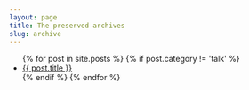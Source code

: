 ```yaml
---
layout: page
title: The preserved archives
slug: archive
---
```


<div class="margin--bottom">
  <ul class="list list--small">
  {% for post in site.posts %}
  {% if post.category != 'talk' %}
    <li>
      <a class="list__link" href="{{ post.url }}">{{ post.title }}</a>
    </li>
  {% endif %}
  {% endfor %}
  </ul>
</div>
